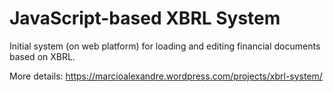 # JavaScript-based XBRL System
Initial system (on web platform) for loading and editing financial documents based on XBRL.

More details: https://marcioalexandre.wordpress.com/projects/xbrl-system/

